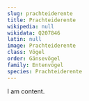 ```yaml
---
slug: prachteiderente
title: Prachteiderente
wikipedia: null
wikidata: Q207846
latin: null
image: Prachteiderente
class: Vögel
order: Gänsevögel
family: Entenvögel
species: Prachteiderente
---
```


I am content.
